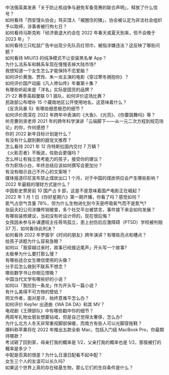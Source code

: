 中法俄英美发表「关于防止核战争与避免军备竞赛的联合声明」，释放了什么信号？  
如何看待「西安馒头协会」骂买馍人「被圈住的猪」，协会被认定为非法社会组织予以取缔，涉事者被行拘七日？  
如何看待马斯克称「经济衰退大约会在 2022 年春天或夏天到来，但不会晚于 2023 年」？  
如何看待三只松鼠广告中出现少先队员红领巾，被指涉嫌违法？这反映了哪些问题？  
如何看待 MIUI13 的纯净模式不让安装黑名单 App？  
为什么法系车和韩系车现在慢慢丢掉大陆市场?  
我想知道一个女生怎么才能保持不恋爱脑？  
如何评价黄渤、贾玲、朱一龙主演的电影《穿过寒冬拥抱你》？  
如何评价国产动画《凡人修仙传》年番第十集？  
有哪些听起来是「洋名」实际是国货的品牌？  
21-22 赛季英超曼联 0:1 狼队，如何评价这场比赛？  
民政部公布增补 15 个藏南地区公开使用地名，这意味着什么？  
《反贪风暴 5》有哪些细思极恐的细节？  
如何评价周深在 2022 年跨年中表演的《大鱼》、《光亮》、《你要跳舞吗》等？  
听完曹则贤老师 2021 年的跨年科学演讲「云端脚下——从一元二次方程到规范场论」的你，作何感想？  
你的 2022 新年目标计划是什么？  
有没有什么甜到齁的甜宠文推荐   ?  
怎么看待 2021 年 12 月特斯拉国内交付 7 万辆？  
《火影忍者》不叛逃，佐助会更强吗？  
怎么样让有独立思考能力的孩子，接受你的建议？  
作为职场小白，年终总结应该如何撰写会更加分？  
有没有暗示自己不开心的文案呀？  
媒体报道印尼宣布禁止煤炭出口 1 个月，对于中国的煤炭供应会产生哪些影响？  
2022 年最稳的理财方式是什么？  
中国影史票房前 10 国产占 9 部，这是不是意味着国产电影正在崛起？  
2022 年 1 月 1 日《你好星期六》第一期开播，你看了吗？感觉如何？  
氮气占空气含量 78%，但为什么生物进化到今天是呼吸氧气而不是氮气?  
张庭夫妇公司涉嫌传销被查，多个社交平台被禁言，事件接下来会如何发展？  
有哪些装修建议，当初没有听设计师的，现在很后悔？  
女孩因未参与补课遭班主任辱骂孤立，患上创伤后应激障碍（PTSD）学校被判赔 37 万，如何看待此判决？  
如何看待 2022 年罗振宇《时间的朋友》跨年演讲？有哪些亮点和槽点？  
给孩子讲题为什么容易急眼？  
如何以「我穿越过来时，故事已经接近尾声」开头写一个故事?  
太极拳为什么要打那么慢？  
有哪些适合女生微信使用的头像？  
分手后怎么做到不联系不想念？  
哪些数学书让你相见恨晚？  
中国当代文学有哪些好的小说？  
如何以「我捡到一条龙」作为开头写一篇小说？  
有什么美得不可方物的壁纸？  
网文作者，面对差评，始终意难平怎么办？  
如何评价 Kep1er 出道曲《WA DA DA》和其 MV？  
电视剧《王牌部队》中有哪些戳中你的细节？  
两周年礼物女朋友想要钻戒，但是自己觉得太奢侈，怎么办?  
为什么北方人冬天非常重视脚部保暖，而南方有些人可以光脚穿拖鞋？  
爆料称苹果将在 2022 年推出五款全新 Mac，包括入门级 MacBook Pro，你最期待哪款？  
考试砸了回到家，母亲打我的概率是 1/2，父亲打我的概率也是 1/2，那我被打的概率是多少？  
中配是否真的很差？为什么日漫日配看不起中配？  
女生三个人的友谊可以长久吗?  
如果这个世界上真的存在硅基生物，那么它们的生存条件是什么？  
